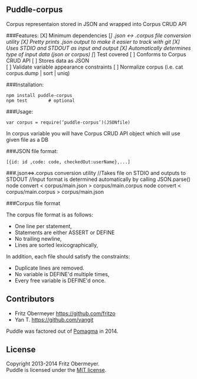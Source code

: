 ## Puddle-corpus

Corpus representaion stored in JSON and wrapped into Corpus CRUD API


###Features:
    [X] Minimum dependencies
    [*] .json <-> .corpus file conversion utility
        [X] Pretty prints .json output to make it easier to track with git
        [X] Uses STDIO and STDOUT as input and output
        [X] Automatically determines type of input data (json or corpus)
        [*] Test covered
    [ ] Conforms to Corpus CRUD API
    [ ] Stores data as JSON    
    [ ] Validate variable appearance constraints
    [ ] Normalize corpus (i.e. cat corpus.dump | sort | uniq)
    
    
###Installation:
    
    npm install puddle-corpus
    npm test        # optional
    
###Usage:    
    
    var corpus = require(‘puddle-corpus’)(JSONfile)
        
In corpus variable you will have Corpus CRUD API object which will use given 
file as a DB

###JSON file format:
    
    [{id: id ,code: code, checkedOut:userName},...]

###.json<=>.corpus conversion utility
    //Takes file on STDIO and outputs to STDOUT
    //Input format is determined automatically by calling JSON.parse()
    node convert < corpus/main.json > corpus/main.corpus 
    node convert < corpus/main.corpus > corpus/main.json
    
###Corpus file format
    
The corpus file format is as follows:

* One line per statement,
* Statements are either ASSERT or DEFINE
* No trailing newline,
* Lines are sorted lexicographically,

In addition, each file should satisfy the constraints:

* Duplicate lines are removed.
* No variable is DEFINE'd multiple times,
* Every free variable is DEFINE'd once.

## Contributors

- Fritz Obermeyer <https://github.com/fritzo>
- Yan T. <https://github.com/yangit>

Puddle was factored out of [Pomagma](https://github.com/fritzo/pomagma) in 2014.

## License

Copyright 2013-2014 Fritz Obermeyer.<br/>
Puddle is licensed under the [MIT license](/LICENSE).